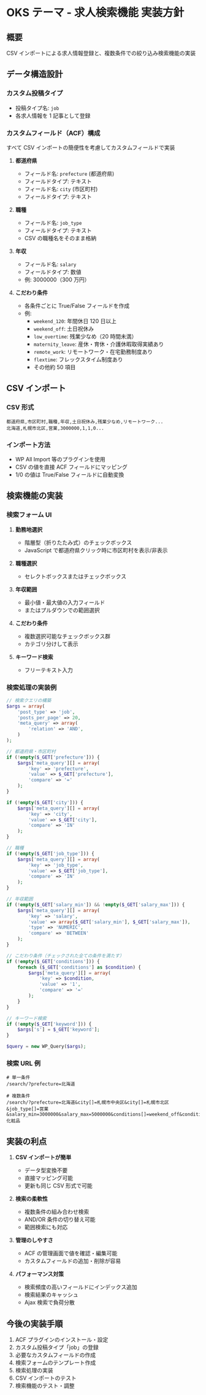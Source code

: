 # OKS テーマ - 求人検索機能 実装方針

## 概要

CSV インポートによる求人情報登録と、複数条件での絞り込み検索機能の実装

## データ構造設計

### カスタム投稿タイプ

- 投稿タイプ名: `job`
- 各求人情報を 1 記事として登録

### カスタムフィールド（ACF）構成

すべて CSV インポートの簡便性を考慮してカスタムフィールドで実装

1. **都道府県**

   - フィールド名: `prefecture` (都道府県)
   - フィールドタイプ: テキスト
   - フィールド名: `city` (市区町村)
   - フィールドタイプ: テキスト

2. **職種**

   - フィールド名: `job_type`
   - フィールドタイプ: テキスト
   - CSV の職種名をそのまま格納

3. **年収**

   - フィールド名: `salary`
   - フィールドタイプ: 数値
   - 例: 3000000（300 万円）

4. **こだわり条件**
   - 各条件ごとに True/False フィールドを作成
   - 例:
     - `weekend_120`: 年間休日 120 日以上
     - `weekend_off`: 土日祝休み
     - `low_overtime`: 残業少なめ（20 時間未満）
     - `maternity_leave`: 産休・育休・介護休暇取得実績あり
     - `remote_work`: リモートワーク・在宅勤務制度あり
     - `flextime`: フレックスタイム制度あり
     - その他約 50 項目

## CSV インポート

### CSV 形式

```csv
都道府県,市区町村,職種,年収,土日祝休み,残業少なめ,リモートワーク...
北海道,札幌市北区,営業,3000000,1,1,0...
```

### インポート方法

- WP All Import 等のプラグインを使用
- CSV の値を直接 ACF フィールドにマッピング
- 1/0 の値は True/False フィールドに自動変換

## 検索機能の実装

### 検索フォーム UI

1. **勤務地選択**

   - 階層型（折りたたみ式）のチェックボックス
   - JavaScript で都道府県クリック時に市区町村を表示/非表示

2. **職種選択**

   - セレクトボックスまたはチェックボックス

3. **年収範囲**

   - 最小値・最大値の入力フィールド
   - またはプルダウンでの範囲選択

4. **こだわり条件**

   - 複数選択可能なチェックボックス群
   - カテゴリ分けして表示

5. **キーワード検索**
   - フリーテキスト入力

### 検索処理の実装例

```php
// 検索クエリの構築
$args = array(
    'post_type' => 'job',
    'posts_per_page' => 20,
    'meta_query' => array(
        'relation' => 'AND',
    )
);

// 都道府県・市区町村
if (!empty($_GET['prefecture'])) {
    $args['meta_query'][] = array(
        'key' => 'prefecture',
        'value' => $_GET['prefecture'],
        'compare' => '='
    );
}

if (!empty($_GET['city'])) {
    $args['meta_query'][] = array(
        'key' => 'city',
        'value' => $_GET['city'],
        'compare' => 'IN'
    );
}

// 職種
if (!empty($_GET['job_type'])) {
    $args['meta_query'][] = array(
        'key' => 'job_type',
        'value' => $_GET['job_type'],
        'compare' => 'IN'
    );
}

// 年収範囲
if (!empty($_GET['salary_min']) && !empty($_GET['salary_max'])) {
    $args['meta_query'][] = array(
        'key' => 'salary',
        'value' => array($_GET['salary_min'], $_GET['salary_max']),
        'type' => 'NUMERIC',
        'compare' => 'BETWEEN'
    );
}

// こだわり条件（チェックされた全ての条件を満たす）
if (!empty($_GET['conditions'])) {
    foreach ($_GET['conditions'] as $condition) {
        $args['meta_query'][] = array(
            'key' => $condition,
            'value' => '1',
            'compare' => '='
        );
    }
}

// キーワード検索
if (!empty($_GET['keyword'])) {
    $args['s'] = $_GET['keyword'];
}

$query = new WP_Query($args);
```

### 検索 URL 例

```
# 単一条件
/search/?prefecture=北海道

# 複数条件
/search/?prefecture=北海道&city[]=札幌市中央区&city[]=札幌市北区&job_type[]=営業&salary_min=3000000&salary_max=5000000&conditions[]=weekend_off&conditions[]=remote_work&keyword=化粧品
```

## 実装の利点

1. **CSV インポートが簡単**

   - データ型変換不要
   - 直接マッピング可能
   - 更新も同じ CSV 形式で可能

2. **検索の柔軟性**

   - 複数条件の組み合わせ検索
   - AND/OR 条件の切り替え可能
   - 範囲検索にも対応

3. **管理のしやすさ**

   - ACF の管理画面で値を確認・編集可能
   - カスタムフィールドの追加・削除が容易

4. **パフォーマンス対策**
   - 検索頻度の高いフィールドにインデックス追加
   - 検索結果のキャッシュ
   - Ajax 検索で負荷分散

## 今後の実装手順

1. ACF プラグインのインストール・設定
2. カスタム投稿タイプ「job」の登録
3. 必要なカスタムフィールドの作成
4. 検索フォームのテンプレート作成
5. 検索処理の実装
6. CSV インポートのテスト
7. 検索機能のテスト・調整

